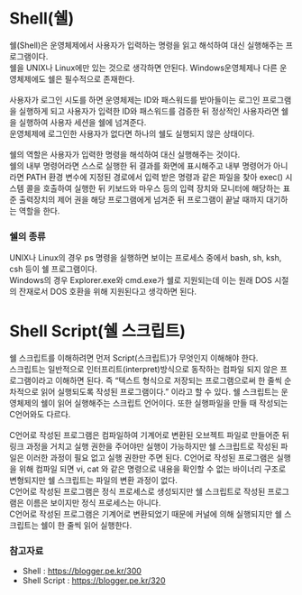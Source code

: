 # Shell(쉘)
쉘(Shell)은 운영체제에서 사용자가 입력하는 명령을 읽고 해석하여 대신 실행해주는 프로그램이다.<br>
쉘을 UNIX나 Linux에만 있는 것으로 생각하면 안된다. Windows운영체제나 다른 운영체제에도 쉘은 필수적으로 존재한다.<br><br>
사용자가 로그인 시도를 하면 운영체제는 ID와 패스워드를 받아들이는 로그인 프로그램을 실행하게 되고 사용자가 입력한 ID와 패스워드를 검증한 뒤 정상적인 사용자라면 쉘을 실행하여 사용자 세션을 쉘에 넘겨준다.<br>
운영체제에 로그인한 사용자가 없다면 하나의 쉘도 실행되지 않은 상태이다.<br><br>
쉘의 역할은 사용자가 입력한 명령을 해석하여 대신 실행해주는 것이다.<br>
쉘의 내부 명령어라면 스스로 실행한 뒤 결과를 화면에 표시해주고 내부 명령어가 아니라면 PATH 환경 변수에 지정된 경로에서 입력 받은 명령과 같은 파일을 찾아 exec() 시스템 콜을 호출하여 실행한 뒤 키보드와 마우스 등의 입력 장치와 모니터에 해당하는 표준 출력장치의 제어 권을 해당 프로그램에게 넘겨준 뒤 프로그램이 끝날 때까지 대기하는 역할을 한다.
### 쉘의 종류
UNIX나 Linux의 경우 ps 명령을 실행하면 보이는 프로세스 중에서 bash, sh, ksh, csh 등이 쉘 프로그램이다.<br>
Windows의 경우 Explorer.exe와 cmd.exe가 쉘로 지원되는데 이는 원래 DOS 시절의 잔재로서 DOS 호환을 위해 지원된다고 생각하면 된다.

# Shell Script(쉘 스크립트)
쉘 스크립트를 이해하려면 먼저 Script(스크립트)가 무엇인지 이해해야 한다.<br>
스크립트는 일반적으로 인터프리트(interpret)방식으로 동작하는 컴파일 되지 않은 프로그램이라고 이해하면 된다. 즉 “텍스트 형식으로 저장되는 프로그램으로써 한 줄씩 순차적으로 읽어 실행되도록 작성된 프로그램이다.” 이라고 할 수 있다.
쉘 스크립트는 운영체제의 쉘이 읽어 실행해주는 스크립트 언어이다. 또한 실행파일을 만들 때 작성되는 C언어와도 다르다.<br><br>
C언어로 작성된 프로그램은 컴파일하여 기계어로 변환된 오브젝트 파일로 만들어준 뒤 링크 과정을 거치고 실행 권한을 주어야만 실행이 가능하지만 쉘 스크립트로 작성된 파일은 이러한 과정이 필요 없고 실행 권한만 주면 된다.
C언어로 작성된 프로그램은 실행을 위해 컴파일 되면 vi, cat 와 같은 명령으로 내용을 확인할 수 없는 바이너리 구조로 변형되지만 쉘 스크립트는 파일의 변환 과정이 없다.<br>
C언어로 작성된 프로그램은 정식 프로세스로 생성되지만 쉘 스크립트로 작성된 프로그램은 이름은 보이지만 정식 프로세스는 아니다.<br>
C언어로 작성된 프로그램은 기계어로 변환되었기 때문에 커널에 의해 실행되지만 쉘 스크립트는 쉘이 한 줄씩 읽어 실행한다.<br>

### 참고자료
- Shell : https://blogger.pe.kr/300
- Shell Script : https://blogger.pe.kr/320

